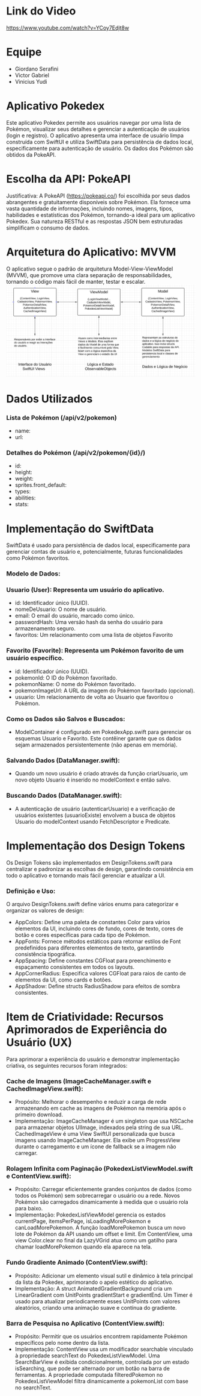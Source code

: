 # Link do Video
https://www.youtube.com/watch?v=YCoy7Edjt8w

# Equipe
* Giordano Serafini
* Victor Gabriel
* Vinicius Yudi

# Aplicativo Pokedex
Este aplicativo Pokedex permite aos usuários navegar por uma lista de Pokémon, visualizar seus detalhes e gerenciar a autenticação de usuários (login e registro). 
O aplicativo apresenta uma interface de usuário limpa construída com SwiftUI e utiliza SwiftData para persistência de dados local, especificamente para autenticação de usuário. Os dados dos Pokémon são obtidos da PokeAPI.

# Escolha da API: PokeAPI
Justificativa: A PokeAPI (https://pokeapi.co/) foi escolhida por seus dados abrangentes e gratuitamente disponíveis sobre Pokémon. Ela fornece uma vasta quantidade de informações, incluindo nomes, imagens, tipos, habilidades e estatísticas dos Pokémon, tornando-a ideal para um aplicativo Pokedex. 
Sua natureza RESTful e as respostas JSON bem estruturadas simplificam o consumo de dados.

# Arquitetura do Aplicativo: MVVM
O aplicativo segue o padrão de arquitetura Model-View-ViewModel (MVVM), que promove uma clara separação de responsabilidades, tornando o código mais fácil de manter, testar e escalar.
![image alt](https://github.com/vinicius-yudi/Pokedex/blob/main/Diagrama%20MVVM.png?raw=true)



# Dados Utilizados

### Lista de Pokémon (/api/v2/pokemon)
* name: 
* url:
  
### Detalhes do Pokémon (/api/v2/pokemon/{id}/)
* id: 
* height: 
* weight: 
* sprites.front_default: 
* types:
* abilities: 
* stats: 

# Implementação do SwiftData
SwiftData é usado para persistência de dados local, especificamente para gerenciar contas de usuário e, potencialmente, futuras funcionalidades como Pokémon favoritos.

### Modelo de Dados:
### Usuario (User): Representa um usuário do aplicativo.
* id: Identificador único (UUID).
* nomeDeUsuario: O nome de usuário.
* email: O email do usuário, marcado como único.
* passwordHash: Uma versão hash da senha do usuário para armazenamento seguro.
* favoritos: Um relacionamento com uma lista de objetos Favorito

### Favorito (Favorite): Representa um Pokémon favorito de um usuário específico.
* id: Identificador único (UUID).
* pokemonId: O ID do Pokémon favoritado.
* pokemonName: O nome do Pokémon favoritado.
* pokemonImageUrl: A URL da imagem do Pokémon favoritado (opcional).
* usuario: Um relacionamento de volta ao Usuario que favoritou o Pokémon.

### Como os Dados são Salvos e Buscados:
* ModelContainer é configurado em PokedexApp.swift para gerenciar os esquemas Usuario e Favorito. Este contêiner garante que os dados sejam armazenados persistentemente (não apenas em memória).

### Salvando Dados (DataManager.swift):
* Quando um novo usuário é criado através da função criarUsuario, um novo objeto Usuario é inserido no modelContext e então salvo.
### Buscando Dados (DataManager.swift):
* A autenticação de usuário (autenticarUsuario) e a verificação de usuários existentes (usuarioExiste) envolvem a busca de objetos Usuario do modelContext usando FetchDescriptor e Predicate.

# Implementação dos Design Tokens
Os Design Tokens são implementados em DesignTokens.swift para centralizar e padronizar as escolhas de design, garantindo consistência em todo o aplicativo e tornando mais fácil gerenciar e atualizar a UI.

### Definição e Uso:
O arquivo DesignTokens.swift define vários enums para categorizar e organizar os valores de design:

* AppColors: Define uma paleta de constantes Color para vários elementos da UI, incluindo cores de fundo, cores de texto, cores de botão e cores específicas para cada tipo de Pokémon.
* AppFonts: Fornece métodos estáticos para retornar estilos de Font predefinidos para diferentes elementos de texto, garantindo consistência tipográfica.
* AppSpacing: Define constantes CGFloat para preenchimento e espaçamento consistentes em todos os layouts.
* AppCornerRadius: Especifica valores CGFloat para raios de canto de elementos da UI, como cards e botões.
* AppShadow: Define structs RadiusShadow para efeitos de sombra consistentes.


# Item de Criatividade: Recursos Aprimorados de Experiência do Usuário (UX)
Para aprimorar a experiência do usuário e demonstrar implementação criativa, os seguintes recursos foram integrados:

### Cache de Imagens (ImageCacheManager.swift e CachedImageView.swift):
* Propósito: Melhorar o desempenho e reduzir a carga de rede armazenando em cache as imagens de Pokémon na memória após o primeiro download.
* Implementação: ImageCacheManager é um singleton que usa NSCache para armazenar objetos UIImage, indexados pela string de sua URL. CachedImageView é uma View SwiftUI personalizada que busca imagens usando ImageCacheManager. Ela exibe um ProgressView durante o carregamento e um ícone de fallback se a imagem não carregar.

### Rolagem Infinita com Paginação (PokedexListViewModel.swift e ContentView.swift):
* Propósito: Carregar eficientemente grandes conjuntos de dados (como todos os Pokémon) sem sobrecarregar o usuário ou a rede. Novos Pokémon são carregados dinamicamente à medida que o usuário rola para baixo.
* Implementação: PokedexListViewModel gerencia os estados currentPage, itemsPerPage, isLoadingMorePokemon e canLoadMorePokemon. A função loadMorePokemon busca um novo lote de Pokémon da API usando um offset e limit. Em ContentView, uma view Color.clear no final da LazyVGrid atua como um gatilho para chamar loadMorePokemon quando ela aparece na tela.

### Fundo Gradiente Animado (ContentView.swift):
* Propósito: Adicionar um elemento visual sutil e dinâmico à tela principal da lista da Pokedex, aprimorando o apelo estético do aplicativo.
* Implementação: A struct AnimatedGradientBackground cria um LinearGradient com UnitPoints gradientStart e gradientEnd. Um Timer é usado para atualizar periodicamente esses UnitPoints com valores aleatórios, criando uma animação suave e contínua do gradiente.

### Barra de Pesquisa no Aplicativo (ContentView.swift):
* Propósito: Permitir que os usuários encontrem rapidamente Pokémon específicos pelo nome dentro da lista.
* Implementação: ContentView usa um modificador searchable vinculado à propriedade searchText do PokedexListViewModel. Uma SearchBarView é exibida condicionalmente, controlada por um estado isSearching, que pode ser alternado por um botão na barra de ferramentas. A propriedade computada filteredPokemon no PokedexListViewModel filtra dinamicamente a pokemonList com base no searchText.

